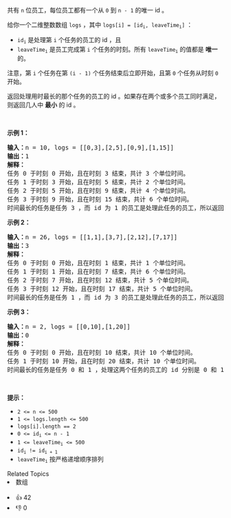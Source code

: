<p>共有 <code>n</code> 位员工，每位员工都有一个从 <code>0</code> 到 <code>n - 1</code> 的唯一 id 。</p>

<p>给你一个二维整数数组 <code>logs</code> ，其中 <code>logs[i] = [id<sub>i</sub>, leaveTime<sub>i</sub>]</code> ：</p>

<ul> 
 <li><code>id<sub>i</sub></code> 是处理第 <code>i</code> 个任务的员工的 id ，且</li> 
 <li><code>leaveTime<sub>i</sub></code> 是员工完成第 <code>i</code> 个任务的时刻。所有 <code>leaveTime<sub>i</sub></code> 的值都是 <strong>唯一</strong> 的。</li> 
</ul>

<p>注意，第 <code>i</code> 个任务在第 <code>(i - 1)</code> 个任务结束后立即开始，且第 <code>0</code> 个任务从时刻 <code>0</code> 开始。</p>

<p>返回处理用时最长的那个任务的员工的 id 。如果存在两个或多个员工同时满足，则返回几人中 <strong>最小</strong> 的 id 。</p>

<p>&nbsp;</p>

<p><strong>示例 1：</strong></p>

<pre>
<strong>输入：</strong>n = 10, logs = [[0,3],[2,5],[0,9],[1,15]]
<strong>输出：</strong>1
<strong>解释：</strong>
任务 0 于时刻 0 开始，且在时刻 3 结束，共计 3 个单位时间。
任务 1 于时刻 3 开始，且在时刻 5 结束，共计 2 个单位时间。
任务 2 于时刻 5 开始，且在时刻 9 结束，共计 4 个单位时间。
任务 3 于时刻 9 开始，且在时刻 15 结束，共计 6 个单位时间。
时间最长的任务是任务 3 ，而 id 为 1 的员工是处理此任务的员工，所以返回 1 。
</pre>

<p><strong>示例 2：</strong></p>

<pre>
<strong>输入：</strong>n = 26, logs = [[1,1],[3,7],[2,12],[7,17]]
<strong>输出：</strong>3
<strong>解释：</strong>
任务 0 于时刻 0 开始，且在时刻 1 结束，共计 1 个单位时间。
任务 1 于时刻 1 开始，且在时刻 7 结束，共计 6 个单位时间。
任务 2 于时刻 7 开始，且在时刻 12 结束，共计 5 个单位时间。
任务 3 于时刻 12 开始，且在时刻 17 结束，共计 5 个单位时间。
时间最长的任务是任务 1 ，而 id 为 3 的员工是处理此任务的员工，所以返回 3 。
</pre>

<p><strong>示例 3：</strong></p>

<pre>
<strong>输入：</strong>n = 2, logs = [[0,10],[1,20]]
<strong>输出：</strong>0
<strong>解释：</strong>
任务 0 于时刻 0 开始，且在时刻 10 结束，共计 10 个单位时间。
任务 1 于时刻 10 开始，且在时刻 20 结束，共计 10 个单位时间。
时间最长的任务是任务 0 和 1 ，处理这两个任务的员工的 id 分别是 0 和 1 ，所以返回最小的 0 。
</pre>

<p>&nbsp;</p>

<p><strong>提示：</strong></p>

<ul> 
 <li><code>2 &lt;= n &lt;= 500</code></li> 
 <li><code>1 &lt;= logs.length &lt;= 500</code></li> 
 <li><code>logs[i].length == 2</code></li> 
 <li><code>0 &lt;= id<sub>i</sub> &lt;= n - 1</code></li> 
 <li><code>1 &lt;= leaveTime<sub>i</sub> &lt;= 500</code></li> 
 <li><code>id<sub>i</sub> != id<sub>i + 1</sub></code></li> 
 <li><code>leaveTime<sub>i</sub></code> 按严格递增顺序排列</li> 
</ul>

<div><div>Related Topics</div><div><li>数组</li></div></div><br><div><li>👍 42</li><li>👎 0</li></div>